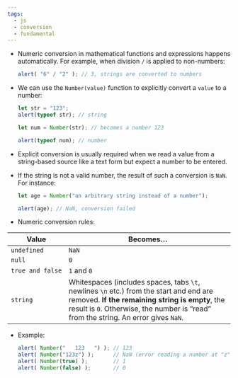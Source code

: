 ```yaml
---
tags:
  - js
  - conversion
  - fundamental
---
```


- Numeric conversion in mathematical functions and expressions happens automatically. For example, when division `/` is applied to non-numbers:
	```js
	alert( "6" / "2" ); // 3, strings are converted to numbers
	```

- We can use the `Number(value)` function to explicitly convert a `value` to a number:
	```js
	let str = "123";
	alert(typeof str); // string
	
	let num = Number(str); // becomes a number 123
	
	alert(typeof num); // number
	```

- Explicit conversion is usually required when we read a value from a string-based source like a text form but expect a number to be entered.
- If the string is not a valid number, the result of such a conversion is `NaN`. For instance:
	```js
	let age = Number("an arbitrary string instead of a number");
	
	alert(age); // NaN, conversion failed
	```

- Numeric conversion rules:

|Value|Becomes…|
|---|---|
|`undefined`|`NaN`|
|`null`|`0`|
|`true and false`|`1` and `0`|
|`string`|Whitespaces (includes spaces, tabs `\t`, newlines `\n` etc.) from the start and end are removed. **If the remaining string is empty**, the result is `0`. Otherwise, the number is “read” from the string. An error gives `NaN`.|

- Example:
	```js
	alert( Number("   123   ") ); // 123
	alert( Number("123z") );      // NaN (error reading a number at "z")
	alert( Number(true) );        // 1
	alert( Number(false) );       // 0
	```